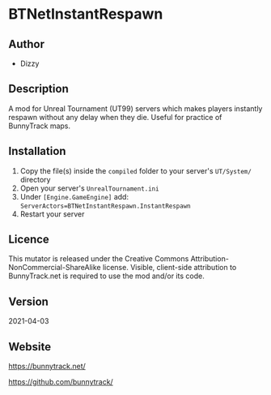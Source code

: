 # BTNetInstantRespawn

## Author
* Dizzy

## Description
A mod for Unreal Tournament (UT99) servers which makes players instantly respawn without any delay when they die. Useful for practice of BunnyTrack maps.

## Installation
1. Copy the file(s) inside the `compiled` folder to your server's `UT/System/` directory
2. Open your server's `UnrealTournament.ini`
3. Under `[Engine.GameEngine]` add: `ServerActors=BTNetInstantRespawn.InstantRespawn`
4. Restart your server

## Licence
This mutator is released under the Creative Commons Attribution-NonCommercial-ShareAlike license. 
Visible, client-side attribution to BunnyTrack.net is required to use the mod and/or its code.

## Version
2021-04-03

## Website
https://bunnytrack.net/

https://github.com/bunnytrack/
